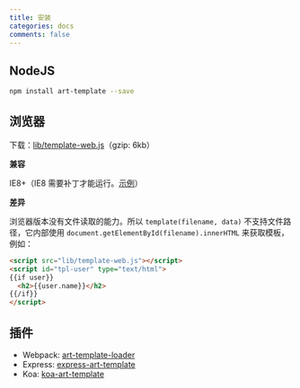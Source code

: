 ```yaml
---
title: 安装
categories: docs
comments: false
---
```


## NodeJS

```bash
npm install art-template --save
```

## 浏览器

下载：[lib/template-web.js](https://raw.githubusercontent.com/aui/art-template/master/lib/template-web.js)（gzip: 6kb）

**兼容**

IE8+（IE8 需要补丁才能运行。[示例](https://github.com/aui/art-template/blob/master/example/web-ie-compatible/index.html)）

**差异**

浏览器版本没有文件读取的能力。所以 `template(filename, data)` 不支持文件路径，它内部使用 `document.getElementById(filename).innerHTML` 来获取模板，例如：

```html
<script src="lib/template-web.js"></script>
<script id="tpl-user" type="text/html">
{{if user}}
  <h2>{{user.name}}</h2>
{{/if}}
</script>
```

## 插件

* Webpack: [art-template-loader](../webpack)
* Express: [express-art-template](../express)
* Koa: [koa-art-template](../koa)
